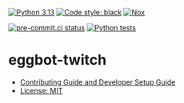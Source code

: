 [![Python 3.13](https://img.shields.io/badge/Python-3.13-blue)](https://www.python.org/downloads)
[![Code style: black](https://img.shields.io/badge/code%20style-black-000000.svg)](https://github.com/psf/black)
[![Nox](https://img.shields.io/badge/%F0%9F%A6%8A-Nox-D85E00.svg)](https://github.com/wntrblm/nox)

[![pre-commit.ci status](https://results.pre-commit.ci/badge/github/Preocts/eggbot-twitch/main.svg)](https://results.pre-commit.ci/latest/github/Preocts/eggbot-twitch/main)
[![Python tests](https://github.com/Preocts/eggbot-twitch/actions/workflows/python-tests.yml/badge.svg?branch=main)](https://github.com/Preocts/eggbot-twitch/actions/workflows/python-tests.yml)

# eggbot-twitch

- [Contributing Guide and Developer Setup Guide](./CONTRIBUTING.md)
- [License: MIT](./LICENSE)
